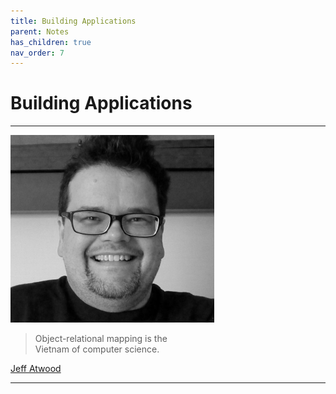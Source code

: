 ```yaml
---
title: Building Applications
parent: Notes
has_children: true
nav_order: 7
---
```


# Building Applications

<hr class="splash">

![Jeff Atwood](../../images/people/jeff_atwood.png)

<blockquote class="pretty"><span>
Object-relational mapping is the <br/>Vietnam of computer science.
</span></blockquote>
<p class="attribution"><a href="https://en.wikipedia.org/wiki/Jeff_Atwood">Jeff Atwood</a></p>

<hr class="splash">





